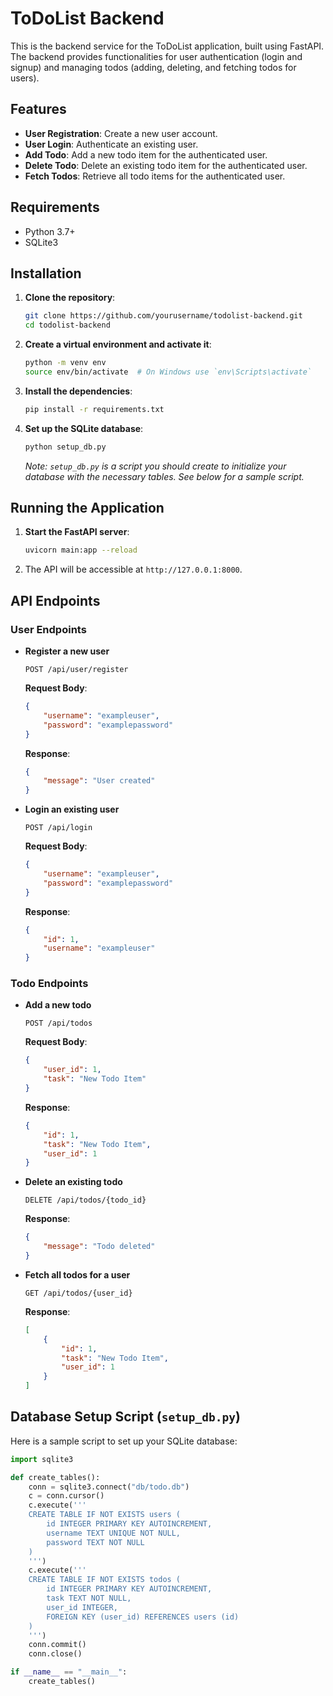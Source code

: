 # ToDoList Backend

This is the backend service for the ToDoList application, built using FastAPI. The backend provides functionalities for user authentication (login and signup) and managing todos (adding, deleting, and fetching todos for users).

## Features

- **User Registration**: Create a new user account.
- **User Login**: Authenticate an existing user.
- **Add Todo**: Add a new todo item for the authenticated user.
- **Delete Todo**: Delete an existing todo item for the authenticated user.
- **Fetch Todos**: Retrieve all todo items for the authenticated user.

## Requirements

- Python 3.7+
- SQLite3

## Installation

1. **Clone the repository**:

    ```sh
    git clone https://github.com/yourusername/todolist-backend.git
    cd todolist-backend
    ```

2. **Create a virtual environment and activate it**:

    ```sh
    python -m venv env
    source env/bin/activate  # On Windows use `env\Scripts\activate`
    ```

3. **Install the dependencies**:

    ```sh
    pip install -r requirements.txt
    ```

4. **Set up the SQLite database**:

    ```sh
    python setup_db.py
    ```

    *Note: `setup_db.py` is a script you should create to initialize your database with the necessary tables. See below for a sample script.*

## Running the Application

1. **Start the FastAPI server**:

    ```sh
    uvicorn main:app --reload
    ```

2. The API will be accessible at `http://127.0.0.1:8000`.

## API Endpoints

### User Endpoints

- **Register a new user**

    ```
    POST /api/user/register
    ```

    **Request Body**:

    ```json
    {
        "username": "exampleuser",
        "password": "examplepassword"
    }
    ```

    **Response**:

    ```json
    {
        "message": "User created"
    }
    ```

- **Login an existing user**

    ```
    POST /api/login
    ```

    **Request Body**:

    ```json
    {
        "username": "exampleuser",
        "password": "examplepassword"
    }
    ```

    **Response**:

    ```json
    {
        "id": 1,
        "username": "exampleuser"
    }
    ```

### Todo Endpoints

- **Add a new todo**

    ```
    POST /api/todos
    ```

    **Request Body**:

    ```json
    {
        "user_id": 1,
        "task": "New Todo Item"
    }
    ```

    **Response**:

    ```json
    {
        "id": 1,
        "task": "New Todo Item",
        "user_id": 1
    }
    ```

- **Delete an existing todo**

    ```
    DELETE /api/todos/{todo_id}
    ```

    **Response**:

    ```json
    {
        "message": "Todo deleted"
    }
    ```

- **Fetch all todos for a user**

    ```
    GET /api/todos/{user_id}
    ```

    **Response**:

    ```json
    [
        {
            "id": 1,
            "task": "New Todo Item",
            "user_id": 1
        }
    ]
    ```

## Database Setup Script (`setup_db.py`)

Here is a sample script to set up your SQLite database:

```python
import sqlite3

def create_tables():
    conn = sqlite3.connect("db/todo.db")
    c = conn.cursor()
    c.execute('''
    CREATE TABLE IF NOT EXISTS users (
        id INTEGER PRIMARY KEY AUTOINCREMENT,
        username TEXT UNIQUE NOT NULL,
        password TEXT NOT NULL
    )
    ''')
    c.execute('''
    CREATE TABLE IF NOT EXISTS todos (
        id INTEGER PRIMARY KEY AUTOINCREMENT,
        task TEXT NOT NULL,
        user_id INTEGER,
        FOREIGN KEY (user_id) REFERENCES users (id)
    )
    ''')
    conn.commit()
    conn.close()

if __name__ == "__main__":
    create_tables()
